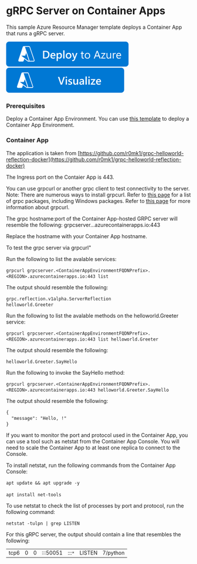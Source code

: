 # gRPC Server on Container Apps
This sample Azure Resource Manager template deploys a Container App that runs a gRPC server.

[![Deploy To Azure](https://raw.githubusercontent.com/Azure/azure-quickstart-templates/master/1-CONTRIBUTION-GUIDE/images/deploytoazure.svg?sanitize=true)](https://portal.azure.com/#create/Microsoft.Template/uri/https%3A%2F%2Fraw.githubusercontent.com%2Fazureossd%2FContainer-Apps%2Fmaster%2Fgrpc%2Fpython%2Fdeploy%2Fazuredeploy.json)  [![Visualize](https://raw.githubusercontent.com/Azure/azure-quickstart-templates/master/1-CONTRIBUTION-GUIDE/images/visualizebutton.svg?sanitize=true)](http://armviz.io/#/?load=https%3A%2F%2Fraw.githubusercontent.com%2Fazureossd%2FContainer-Apps%2Fmaster%2Fgrpc%2Fpython%2Fdeploy%2Fazuredeploy.json)

### Prerequisites
Deploy a Container App Environment.
You can use [this template](https://github.com/azureossd/Container-Apps/tree/master/ContainerAppEnvironment/deploy) to deploy a Container App Environment.

### Container App
The application is taken from [https://github.com/r0mk1/grpc-helloworld-reflection-docker](https://github.com/r0mk1/grpc-helloworld-reflection-docker)

The Ingress port on the Contaier App is 443.

You can use grpcurl or another grpc client to test connectivity to the server.
Note: There are numerous ways to install grpcurl. Refer to [this page](https://repology.org/project/grpcurl/information) for a list of grpc packages, including Windows packages. Refer to [this page](https://github.com/fullstorydev/grpcurl) for more information about grpcurl.

The grpc hostname:port of the Container App-hosted GRPC server will resemble the following:
grpcserver.<ContainerAppEnvironmentFQDNPrefix>.<REGION>.azurecontainerapps.io:443

Replace the hostname with your Container App hostname.

To test the grpc server via grpcurl"

Run the following to list the avalable services:

```
grpcurl grpcserver.<ContainerAppEnvironmentFQDNPrefix>.<REGION>.azurecontainerapps.io:443 list
```

The output should resemble the following:

```
grpc.reflection.v1alpha.ServerReflection
helloworld.Greeter
```

Run the following to list the avalable methods on the helloworld.Greeter service:

```
grpcurl grpcserver.<ContainerAppEnvironmentFQDNPrefix>.<REGION>.azurecontainerapps.io:443 list helloworld.Greeter
```

The output should resemble the following:

```
helloworld.Greeter.SayHello
```

Run the following to invoke the SayHello method:

```
grpcurl grpcserver.<ContainerAppEnvironmentFQDNPrefix>.<REGION>.azurecontainerapps.io:443 helloworld.Greeter.SayHello
```

The output should resemble the following:

```
{
  "message": "Hello, !"
}
```

If you want to monitor the port and protocol used in the Container App, you can use a tool such as netstat from the Container App Console. You will need to scale the Container App to at least one replica to connect to the Console.

To install netstat, run the following commands from the Container App Console:

```
apt update && apt upgrade -y

apt install net-tools
```

To use netstat to check the list of processes by port and protocol, run the following command:

```
netstat -tulpn | grep LISTEN
```

For this gRPC server, the output should contain a line that resembles the following:

| | | | | | | |
| - | - |- | - | - | - | - |
| tcp6 | 0 | 0 | :::50051 | :::`*` | LISTEN | 7/python |
